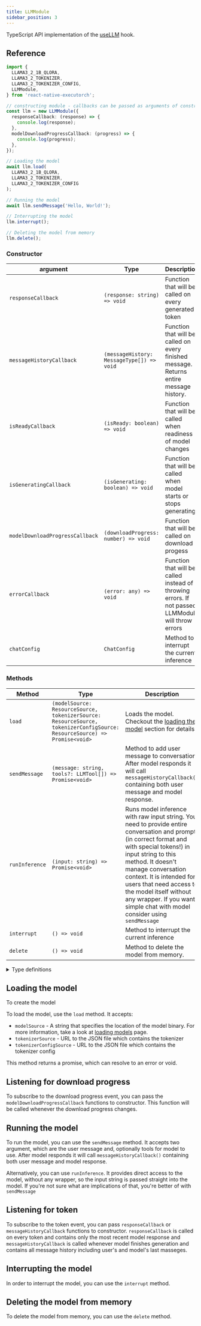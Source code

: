 ```yaml
---
title: LLMModule
sidebar_position: 3
---
```


TypeScript API implementation of the [useLLM](../natural-language-processing/useLLM.md) hook.

## Reference

```typescript
import {
  LLAMA3_2_1B_QLORA,
  LLAMA3_2_TOKENIZER,
  LLAMA3_2_TOKENIZER_CONFIG,
  LLMModule,
} from 'react-native-executorch';

// constructing module - callbacks can be passed as arguments of constructor
const llm = new LLMModule({
  responseCallback: (response) => {
    console.log(response);
  },
  modelDownloadProgressCallback: (progress) => {
    console.log(progress);
  },
});

// Loading the model
await llm.load(
  LLAMA3_2_1B_QLORA,
  LLAMA3_2_TOKENIZER,
  LLAMA3_2_TOKENIZER_CONFIG
);

// Running the model
await llm.sendMessage('Hello, World!');

// Interrupting the model
llm.interrupt();

// Deleting the model from memory
llm.delete();
```

### Constructor

| argument                        | Type                                      | Description                                                                                         | Optional                            |
| ------------------------------- | ----------------------------------------- | --------------------------------------------------------------------------------------------------- | ----------------------------------- |
| `responseCallback`              | `(response: string) => void`              | Function that will be called on every generated token                                               | <center>:white_check_mark:</center> |
| `messageHistoryCallback`        | `(messageHistory: MessageType[]) => void` | Function that will be called on every finished message. Returns entire message history.             | <center>:white_check_mark:</center> |
| `isReadyCallback`               | `(isReady: boolean) => void`              | Function that will be called when readiness of model changes                                        | <center>:white_check_mark:</center> |
| `isGeneratingCallback`          | `(isGenerating: boolean) => void`         | Function that will be called when model starts or stops generating                                  | <center>:white_check_mark:</center> |
| `modelDownloadProgressCallback` | `(downloadProgress: number) => void`      | Function that will be called on download progess                                                    | <center>:white_check_mark:</center> |
| `errorCallback`                 | `(error: any) => void`                    | Function that will be called instead of throwing errors. If not passed, LLMModule will throw errors | <center>:white_check_mark:</center> |
| `chatConfig`                    | `ChatConfig`                              | Method to interrupt the current inference                                                           | <center>:white_check_mark:</center> |

### Methods

| Method         | Type                                                                                                                     | Description                                                                                                                                                                                                                                                                                                                                                            |
| -------------- | ------------------------------------------------------------------------------------------------------------------------ | ---------------------------------------------------------------------------------------------------------------------------------------------------------------------------------------------------------------------------------------------------------------------------------------------------------------------------------------------------------------------- |
| `load`         | `(modelSource: ResourceSource, tokenizerSource: ResourceSource, tokenizerConfigSource: ResourceSource) => Promise<void>` | Loads the model. Checkout the [loading the model](#loading-the-model) section for details.                                                                                                                                                                                                                                                                             |
| `sendMessage`  | `(message: string, tools?: LLMTool[]) => Promise<void>`                                                                  | Method to add user message to conversation. After model responds it will call `messageHistoryCallback()` containing both user message and model response.                                                                                                                                                                                                              |
| `runInference` | `(input: string) => Promise<void>`                                                                                       | Runs model inference with raw input string. You need to provide entire conversation and prompt (in correct format and with special tokens!) in input string to this method. It doesn't manage conversation context. It is intended for users that need access to the model itself without any wrapper. If you want simple chat with model consider using `sendMessage` |
| `interrupt`    | `() => void`                                                                                                             | Method to interrupt the current inference                                                                                                                                                                                                                                                                                                                              |
| `delete`       | `() => void`                                                                                                             | Method to delete the model from memory.                                                                                                                                                                                                                                                                                                                                |

<details>
<summary>Type definitions</summary>

```typescript
type ResourceSource = string | number;

type MessageRole = 'user' | 'assistant' | 'system';

interface MessageType {
  role: MessageRole;
  content: string;
}
interface ChatConfig {
  initialMessageHistory: MessageType[];
  contextWindowLength: number;
  systemPrompt: string;
}
```

</details>

## Loading the model

To create the model

To load the model, use the `load` method. It accepts:

- `modelSource` - A string that specifies the location of the model binary. For more information, take a look at [loading models](../fundamentals/loading-models.md) page.
- `tokenizerSource` - URL to the JSON file which contains the tokenizer
- `tokenizerConfigSource` - URL to the JSON file which contains the tokenizer config

This method returns a promise, which can resolve to an error or void.

## Listening for download progress

To subscribe to the download progress event, you can pass the `modelDownloadProgressCallback` functions to constructor. This function will be called whenever the download progress changes.

## Running the model

To run the model, you can use the `sendMessage` method. It accepts two argument, which are the user message and, optionally tools for model to use. After model responds it will call `messageHistoryCallback()` containing both user message and model response.

Alternatively, you can use `runInference`. It provides direct access to the model, without any wrapper, so the input string is passed straight into the model. If you're not sure what are implications of that, you're better of with `sendMessage`

## Listening for token

To subscribe to the token event, you can pass `responseCallback` or `messageHistoryCallback` functions to constructor. `responseCallback` is called on every token and contains only the most recent model response and `messageHistoryCallback` is called whenever model finishes generation and contains all message history including user's and model's last masseges.

## Interrupting the model

In order to interrupt the model, you can use the `interrupt` method.

## Deleting the model from memory

To delete the model from memory, you can use the `delete` method.
